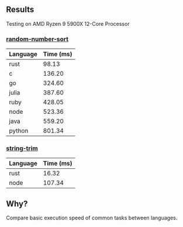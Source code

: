 ## Results
Testing on AMD Ryzen 9 5900X 12-Core Processor

### [random-number-sort]((/random-number-sort))
| Language | Time (ms) |
| --- | --- |
| rust | 98.13 |
| c | 136.20 |
| go | 324.60 |
| julia | 387.60 |
| ruby | 428.05 |
| node | 523.36 |
| java | 559.20 |
| python | 801.34 |

### [string-trim](/string-trim)
| Language | Time (ms) |
| --- | --- |
| rust | 16.32 |
| node | 107.34 |

## Why?
Compare basic execution speed of common tasks between languages.
